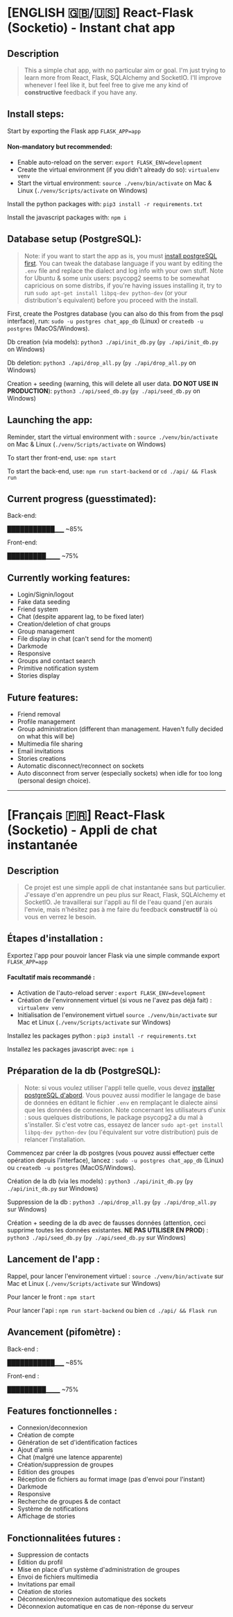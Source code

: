 # [ENGLISH :uk:/:us:] React-Flask (Socketio) - Instant chat app

## Description

> This a simple chat app, with no particular aim or goal. I'm just trying to learn more from React, Flask, SQLAlchemy and SocketIO. I'll improve whenever I feel like it, but feel free to give me any kind of **constructive** feedback if you have any.

## Install steps:

Start by exporting the Flask app `FLASK_APP=app`

#### Non-mandatory but recommended:
- Enable auto-reload on the server: `export FLASK_ENV=development`
- Create the virtual environment (if you didn't already do so): `virtualenv venv`
- Start the virtual environment: `source ./venv/bin/activate` on Mac & Linux (`./venv/Scripts/activate` on Windows)

Install the python packages with: `pip3 install -r requirements.txt`

Install the javascript packages with: `npm i`

## Database setup (PostgreSQL): 

> Note: if you want to start the app as is, you must [install postgreSQL first](https://www.postgresql.org/download/). You can tweak the database language if you want by editing the `.env` file and replace the dialect and log info with your own stuff.
> Note for Ubuntu & some unix users: psycopg2 seems to be somewhat capricious on some distribs, if you're having issues installing it, try to run `sudo apt-get install libpq-dev python-dev` (or your distribution's equivalent) before you proceed with the install.

First, create the Postgres database (you can also do this from from the psql interface), run: `sudo -u postgres chat_app_db` (Linux) or `createdb -u postgres` (MacOS/Windows).

Db creation (via models): `python3 ./api/init_db.py` (`py ./api/init_db.py` on Windows)


Db deletion: `python3 ./api/drop_all.py` (`py ./api/drop_all.py` on Windows)

Creation + seeding (warning, this will delete all user data. **DO NOT USE IN PRODUCTION**): `python3 ./api/seed_db.py` (`py ./api/seed_db.py` on Windows)

## Launching the app:

Reminder, start the virtual environment with : `source ./venv/bin/activate` on Mac & Linux (`./venv/Scripts/activate` on Windows)

To start ther front-end, use: `npm start`

To start the back-end, use: `npm run start-backend` or `cd ./api/ && Flask run`


## Current progress (guesstimated):

Back-end: 

███████████▁▁ ~85%

Front-end: 

█████████▁▁▁ ~75%

## Currently working features: 

- Login/Signin/logout
- Fake data seeding
- Friend system
- Chat (despite apparent lag, to be fixed later)
- Creation/deletion of chat groups
- Group management
- File display in chat (can't send for the moment)
- Darkmode
- Responsive
- Groups and contact search
- Primitive notification system
- Stories display


## Future features:

- Friend removal
- Profile management
- Group administration (different than management. Haven't fully decided on what this will be)
- Multimedia file sharing
- Email invitations
- Stories creations
- Automatic disconnect/reconnect on sockets
- Auto disconnect from server (especially sockets) when idle for too long (personal design choice).

---


# [Français :fr:] React-Flask (Socketio) - Appli de chat instantanée

## Description

> Ce projet est une simple appli de chat instantanée sans but particulier. J'essaye d'en apprendre un peu plus sur React, Flask, SQLAlchemy et SocketIO. Je travaillerai sur l'appli au fil de l'eau quand j'en aurais l'envie, mais n'hésitez pas à me faire du feedback **constructif** là où vous en verrez le besoin.

## Étapes d'installation :

Exportez l'app pour pouvoir lancer Flask via une simple commande export `FLASK_APP=app`

#### Facultatif mais recommandé :
- Activation de l'auto-reload server : `export FLASK_ENV=development`
- Création de l'environnement virtuel (si vous ne l'avez pas déjà fait) : `virtualenv venv`
- Initialisation de l'environement virtuel `source ./venv/bin/activate` sur Mac et Linux (`./venv/Scripts/activate` sur Windows)

Installez les packages python : `pip3 install -r requirements.txt`


Installez les packages javascript avec: `npm i`

## Préparation de la db (PostgreSQL): 

> Note: si vous voulez utiliser l'appli telle quelle, vous devez [installer postgreSQL d'abord](https://www.postgresql.org/download/). Vous pouvez aussi modifier le langage de base de données en éditant le fichier `.env` en remplaçant le dialecte ainsi que les données de connexion.
> Note concernant les utilisateurs d'unix : sous quelques distributions, le package psycopg2 a du mal à s'installer. Si c'est votre cas, essayez de lancer `sudo apt-get install libpq-dev python-dev` (ou l'équivalent sur votre distribution) puis de relancer l'installation.

Commencez par créer la db postgres (vous pouvez aussi effectuer cette opération depuis l'interface), lancez : `sudo -u postgres chat_app_db` (Linux) ou `createdb -u postgres` (MacOS/Windows).

Création de la db (via les models) : `python3 ./api/init_db.py` (`py ./api/init_db.py` sur Windows)

Suppression de la db : `python3 ./api/drop_all.py` (`py ./api/drop_all.py` sur Windows)

Création + seeding de la db avec de fausses données (attention, ceci supprime toutes les données existantes. **NE PAS UTILISER EN PROD**) : `python3 ./api/seed_db.py` (`py ./api/seed_db.py` sur Windows)

## Lancement de l'app :

Rappel, pour lancer l'environement virtuel : `source ./venv/bin/activate` sur Mac et Linux (`./venv/Scripts/activate` sur Windows)

Pour lancer le front : `npm start`

Pour lancer l'api : `npm run start-backend` ou bien `cd ./api/ && Flask run`


## Avancement (pifomètre) :

Back-end : 

███████████▁▁ ~85%

Front-end : 

█████████▁▁▁ ~75%

## Features fonctionnelles : 

- Connexion/deconnexion
- Création de compte
- Génération de set d'identification factices
- Ajout d'amis
- Chat (malgré une latence apparente)
- Création/suppression de groupes
- Edition des groupes
- Réception de fichiers au format image (pas d'envoi pour l'instant)
- Darkmode
- Responsive
- Recherche de groupes & de contact
- Système de notifications
- Affichage de stories


## Fonctionnalitées futures :

- Suppression de contacts
- Edition du profil
- Mise en place d'un système d'administration de groupes
- Envoi de fichiers multimedia
- Invitations par email
- Création de stories
- Déconnexion/reconnexion automatique des sockets
- Déconnexion automatique en cas de non-réponse du serveur

